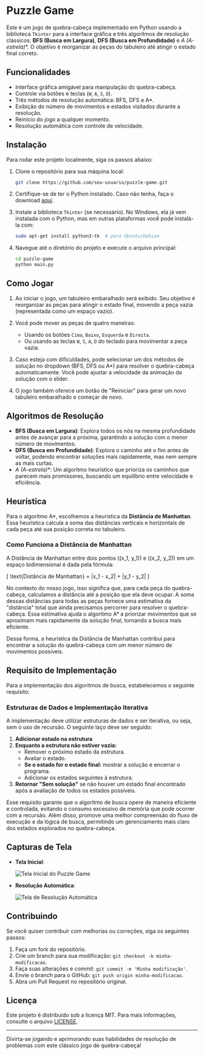 # Puzzle Game

Este é um jogo de quebra-cabeça implementado em Python usando a biblioteca `Tkinter` para a interface gráfica e três algoritmos de resolução clássicos: **BFS (Busca em Largura)**, **DFS (Busca em Profundidade)** e **A* (A-estrela)**. O objetivo é reorganizar as peças do tabuleiro até atingir o estado final correto.

## Funcionalidades

- Interface gráfica amigável para manipulação do quebra-cabeça.
- Controle via botões e teclas (`W`, `A`, `S`, `D`).
- Três métodos de resolução automática: BFS, DFS e A*.
- Exibição do número de movimentos e estados visitados durante a resolução.
- Reinício do jogo a qualquer momento.
- Resolução automática com controle de velocidade.

## Instalação

Para rodar este projeto localmente, siga os passos abaixo:

1. Clone o repositório para sua máquina local:

    ```bash
    git clone https://github.com/seu-usuario/puzzle-game.git
    ```

2. Certifique-se de ter o Python instalado. Caso não tenha, faça o download [aqui](https://www.python.org/downloads/).

3. Instale a biblioteca `Tkinter` (se necessário). No Windows, ela já vem instalada com o Python, mas em outras plataformas você pode instalá-la com:

    ```bash
    sudo apt-get install python3-tk  # para Ubuntu/Debian
    ```

4. Navegue até o diretório do projeto e execute o arquivo principal:

    ```bash
    cd puzzle-game
    python main.py
    ```

## Como Jogar

1. Ao iniciar o jogo, um tabuleiro embaralhado será exibido. Seu objetivo é reorganizar as peças para atingir o estado final, movendo a peça vazia (representada como um espaço vazio).

2. Você pode mover as peças de quatro maneiras:
   - Usando os botões `Cima`, `Baixo`, `Esquerda` e `Direita`.
   - Ou usando as teclas `W`, `S`, `A`, `D` do teclado para movimentar a peça vazia.

3. Caso esteja com dificuldades, pode selecionar um dos métodos de solução no dropdown (BFS, DFS ou A*) para resolver o quebra-cabeça automaticamente. Você pode ajustar a velocidade da animação da solução com o slider.

4. O jogo também oferece um botão de "Reiniciar" para gerar um novo tabuleiro embaralhado e começar de novo.

## Algoritmos de Resolução

- **BFS (Busca em Largura)**: Explora todos os nós na mesma profundidade antes de avançar para a próxima, garantindo a solução com o menor número de movimentos.
- **DFS (Busca em Profundidade)**: Explora o caminho até o fim antes de voltar, podendo encontrar soluções mais rapidamente, mas nem sempre as mais curtas.
- **A* (A-estrela)**: Um algoritmo heurístico que prioriza os caminhos que parecem mais promissores, buscando um equilíbrio entre velocidade e eficiência.

## Heurística

Para o algoritmo A*, escolhemos a heurística da **Distância de Manhattan**. Essa heurística calcula a soma das distâncias verticais e horizontais de cada peça até sua posição correta no tabuleiro.

### Como Funciona a Distância de Manhattan

A Distância de Manhattan entre dois pontos \((x_1, y_1)\) e \((x_2, y_2)\) em um espaço bidimensional é dada pela fórmula:

\[
\text{Distância de Manhattan} = |x_1 - x_2| + |y_1 - y_2|
\]

No contexto do nosso jogo, isso significa que, para cada peça do quebra-cabeça, calculamos a distância até a posição que ela deve ocupar. A soma dessas distâncias para todas as peças fornece uma estimativa da "distância" total que ainda precisamos percorrer para resolver o quebra-cabeça. Essa estimativa ajuda o algoritmo A* a priorizar movimentos que se aproximam mais rapidamente da solução final, tornando a busca mais eficiente.

Dessa forma, a heurística da Distância de Manhattan contribui para encontrar a solução do quebra-cabeça com um menor número de movimentos possíveis.

## Requisito de Implementação

Para a implementação dos algoritmos de busca, estabelecemos o seguinte requisito:

### Estruturas de Dados e Implementação Iterativa

A implementação deve utilizar estruturas de dados e ser iterativa, ou seja, sem o uso de recursão. O seguinte laço deve ser seguido:

1. **Adicionar estado na estrutura**
2. **Enquanto a estrutura não estiver vazia:**
   - Remover o próximo estado da estrutura.
   - Avaliar o estado.
   - **Se o estado for o estado final:** mostrar a solução e encerrar o programa.
   - Adicionar os estados seguintes à estrutura.
3. **Retornar "Sem solução"** se não houver um estado final encontrado após a avaliação de todos os estados possíveis.

Esse requisito garante que o algoritmo de busca opere de maneira eficiente e controlada, evitando o consumo excessivo de memória que pode ocorrer com a recursão. Além disso, promove uma melhor compreensão do fluxo de execução e da lógica de busca, permitindo um gerenciamento mais claro dos estados explorados no quebra-cabeça.

## Capturas de Tela

- **Tela Inicial**:
  
  ![Tela Inicial do Puzzle Game](assets/tela_inicial.png)

- **Resolução Automática**:

  ![Tela de Resolução Automática](assets/resolucao_automatica.png)

## Contribuindo

Se você quiser contribuir com melhorias ou correções, siga os seguintes passos:

1. Faça um fork do repositório.
2. Crie um branch para sua modificação: `git checkout -b minha-modificacao`.
3. Faça suas alterações e commit: `git commit -m 'Minha modificação'`.
4. Envie o branch para o GitHub: `git push origin minha-modificacao`.
5. Abra um Pull Request no repositório original.

## Licença

Este projeto é distribuído sob a licença MIT. Para mais informações, consulte o arquivo [LICENSE](LICENSE).

---

Divirta-se jogando e aprimorando suas habilidades de resolução de problemas com este clássico jogo de quebra-cabeça!
